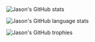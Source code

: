 ![Jason's GitHub stats](https://github-readme-stats.vercel.app/api?username=jasonli0616&count_private=true&show_icons=true&theme=dark)

![Jason's GitHub language stats](https://github-readme-stats.vercel.app/api/top-langs/?username=jasonli0616&theme=dark&langs_count=10&hide=jupyter%20notebook,html,css)

![Jason's GitHub trophies](https://github-profile-trophy.vercel.app/?username=jasonli0616&theme=darkhub&column=4)
